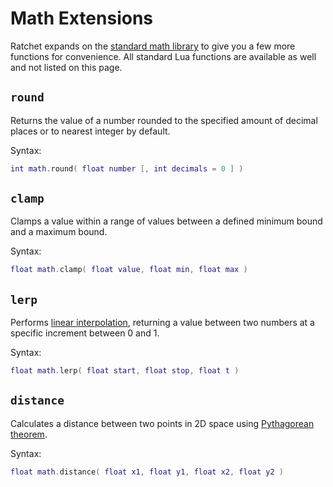 # Math Extensions
Ratchet expands on the [standard math library](http://lua-users.org/wiki/MathLibraryTutorial) to give you a few more functions for convenience.
All standard Lua functions are available as well and not listed on this page.

## `round` <Badge type="info" text="function" />
Returns the value of a number rounded to the specified amount of decimal places or to nearest integer by default.

Syntax:
```lua
int math.round( float number [, int decimals = 0 ] )
```

## `clamp` <Badge type="info" text="function" />
Clamps a value within a range of values between a defined minimum bound and a maximum bound.

Syntax:
```lua
float math.clamp( float value, float min, float max )
```

## `lerp` <Badge type="info" text="function" />
Performs [linear interpolation](https://en.wikipedia.org/wiki/Linear_interpolation), returning a value between two numbers at a specific increment between 0 and 1.

Syntax:
```lua
float math.lerp( float start, float stop, float t )
```

## `distance` <Badge type="info" text="function" />
Calculates a distance between two points in 2D space using [Pythagorean theorem](https://en.wikipedia.org/wiki/Pythagorean_theorem).

Syntax:
```lua
float math.distance( float x1, float y1, float x2, float y2 )
```